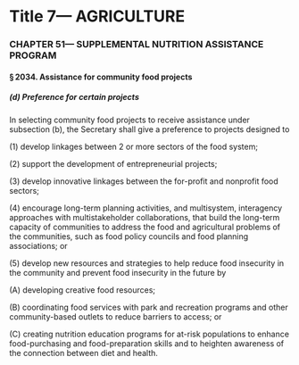 
# Title 7— AGRICULTURE
### CHAPTER 51— SUPPLEMENTAL NUTRITION ASSISTANCE PROGRAM
#### § 2034. Assistance for community food projects
##### (d) Preference for certain projects

In selecting community food projects to receive assistance under subsection (b), the Secretary shall give a preference to projects designed to

(1) develop linkages between 2 or more sectors of the food system;

(2) support the development of entrepreneurial projects;

(3) develop innovative linkages between the for-profit and nonprofit food sectors;

(4) encourage long-term planning activities, and multisystem, interagency approaches with multistakeholder collaborations, that build the long-term capacity of communities to address the food and agricultural problems of the communities, such as food policy councils and food planning associations; or

(5) develop new resources and strategies to help reduce food insecurity in the community and prevent food insecurity in the future by

(A) developing creative food resources;

(B) coordinating food services with park and recreation programs and other community-based outlets to reduce barriers to access; or

(C) creating nutrition education programs for at-risk populations to enhance food-purchasing and food-preparation skills and to heighten awareness of the connection between diet and health.
